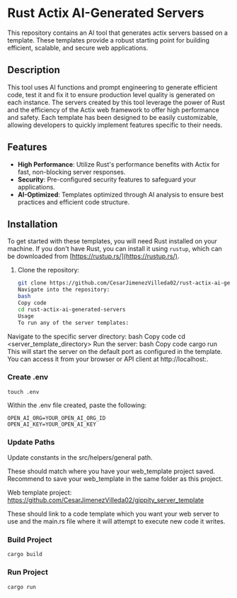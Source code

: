 # Rust Actix AI-Generated Servers

This repository contains an AI tool that generates actix servers bassed on a template.
These templates provide a robust starting point for building efficient, scalable, and
secure web applications.

## Description

This tool uses AI functions and prompt engineering to generate efficient code, test it and
fix it to ensure production level quality is generated on each instance. The servers
created by this tool leverage the power of Rust and the efficiency of the Actix web
framework to offer high performance and safety. Each template has been designed to be
easily customizable, allowing developers to quickly implement features specific to their
needs.

## Features

-   **High Performance**: Utilize Rust's performance benefits with Actix for fast,
    non-blocking server responses.
-   **Security**: Pre-configured security features to safeguard your applications.
-   **AI-Optimized**: Templates optimized through AI analysis to ensure best practices and
    efficient code structure.

## Installation

To get started with these templates, you will need Rust installed on your machine. If you
don't have Rust, you can install it using `rustup`, which can be downloaded from
[https://rustup.rs/](https://rustup.rs/).

1. Clone the repository:
    ```bash
    git clone https://github.com/CesarJimenezVilleda02/rust-actix-ai-generated-servers.git
    Navigate into the repository:
    bash
    Copy code
    cd rust-actix-ai-generated-servers
    Usage
    To run any of the server templates:
    ```

Navigate to the specific server directory: bash Copy code cd <server_template_directory>
Run the server: bash Copy code cargo run This will start the server on the default port as
configured in the template. You can access it from your browser or API client at
http://localhost:<port>.

### Create .env

```shell
touch .env
```

Within the .env file created, paste the following:

```plaintext
OPEN_AI_ORG=YOUR_OPEN_AI_ORG_ID
OPEN_AI_KEY=YOUR_OPEN_AI_KEY
```

### Update Paths

Update constants in the src/helpers/general path.

These should match where you have your web_template project saved. Recommend to save your
web_template in the same folder as this project.

Web template project: https://github.com/CesarJimenezVilleda02/gippity_server_template

These should link to a code template which you want your web server to use and the main.rs
file where it will attempt to execute new code it writes.

### Build Project

```shell
cargo build
```

### Run Project

```shell
cargo run
```
